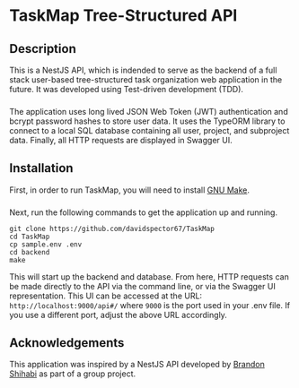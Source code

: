# TaskMap Tree-Structured API

## Description

This is a NestJS API, which is indended to serve as the backend of a full stack user-based tree-structured task organization web application in the future. It was developed using Test-driven development (TDD). 
###
The application uses long lived JSON Web Token (JWT) authentication and bcrypt password hashes to store user data. It uses the TypeORM library to connect to a local SQL database containing all user, project, and subproject data. Finally, all HTTP requests are displayed in Swagger UI. 

## Installation

First, in order to run TaskMap, you will need to install [GNU Make](https://www.gnu.org/software/make/).
###
Next, run the following commands to get the application up and running. 
```
git clone https://github.com/davidspector67/TaskMap
cd TaskMap
cp sample.env .env
cd backend
make
```

This will start up the backend and database. From here, HTTP requests can be made directly to the API via the command line, or via the Swagger UI representation. This UI can be accessed at the URL: 
`http://localhost:9000/api#/` where `9000` is the port used in your .env file. If you use a different port, adjust the above URL accordingly. 

## Acknowledgements
This application was inspired by a NestJS API developed by [Brandon Shihabi](https://github.com/Bricktheworld) as part of a group project.
